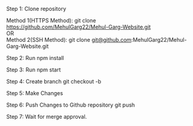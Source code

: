 Step 1: Clone repository

Method 1(HTTPS Method): git clone https://github.com/MehulGarg22/Mehul-Garg-Website.git
         <br>   OR <br>
Method 2(SSH Method): git clone git@github.com:MehulGarg22/Mehul-Garg-Website.git

Step 2:
Run npm install

Step 3: 
Run npm start

Step 4: Create branch
git checkout -b <yourDesiredBranchName>

Step 5: Make Changes

Step 6: Push Changes to Github repository
git push

Step 7: Wait for merge approval.


